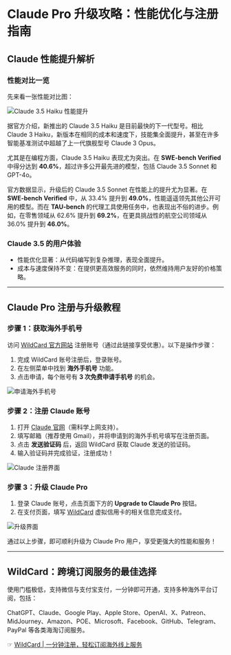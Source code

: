 # Claude Pro 升级攻略：性能优化与注册指南

## Claude 性能提升解析

### 性能对比一览

先来看一张性能对比图：

![Claude 3.5 Haiku 性能提升](https://open-ai-blog.oss-cn-nanjing.aliyuncs.com/img/202410252156576.png)

据官方介绍，新推出的 Claude 3.5 Haiku 是目前最快的下一代型号。相比 Claude 3 Haiku，新版本在相同的成本和速度下，技能集全面提升，甚至在许多智能基准测试中超越了上一代旗舰型号 Claude 3 Opus。

尤其是在编程方面，Claude 3.5 Haiku 表现尤为突出。在 **SWE-bench Verified** 中得分达到 **40.6%**，超过许多公开最先进的模型，包括 Claude 3.5 Sonnet 和 GPT-4o。

官方数据显示，升级后的 Claude 3.5 Sonnet 在性能上的提升尤为显著。在 **SWE-bench Verified** 中，从 33.4% 提升到 **49.0%**，性能遥遥领先其他公开可用的模型。而在 **TAU-bench** 的代理工具使用任务中，也表现出不俗的进步。例如，在零售领域从 62.6% 提升到 **69.2%**，在更具挑战性的航空公司领域从 36.0% 提升到 **46.0%**。

### Claude 3.5 的用户体验

- 性能优化显著：从代码编写到复杂推理，表现全面提升。
- 成本与速度保持不变：在提供更高效服务的同时，依然维持用户友好的价格策略。

---

## Claude Pro 注册与升级教程

### 步骤 1：获取海外手机号

访问 [WildCard 官方网站](https://bit.ly/bewildcard) 注册账号（通过此链接享受优惠）。以下是操作步骤：

1. 完成 WildCard 账号注册后，登录账号。
2. 在左侧菜单中找到 **海外手机号** 功能。
3. 点击申请，每个账号有 **3 次免费申请手机号** 的机会。

![申请海外手机号](https://open-ai-blog.oss-cn-nanjing.aliyuncs.com/img/202410252201813.png)

### 步骤 2：注册 Claude 账号

1. 打开 [Claude 官网](https://claude.ai/login)（需科学上网支持）。
2. 填写邮箱（推荐使用 Gmail），并将申请到的海外手机号填写在注册页面。
3. 点击 **发送验证码** 后，返回 WildCard 获取 Claude 发送的验证码。
4. 输入验证码并完成验证，注册成功！

![Claude 注册界面](https://open-ai-blog.oss-cn-nanjing.aliyuncs.com/img/202410252202033.png)

### 步骤 3：升级 Claude Pro

1. 登录 Claude 账号，点击页面下方的 **Upgrade to Claude Pro** 按钮。
2. 在支付页面，填写 [WildCard](https://bit.ly/bewildcard) 虚拟信用卡的相关信息完成支付。

![升级界面](https://open-ai-blog.oss-cn-nanjing.aliyuncs.com/img/202410252208153.webp)

通过以上步骤，即可顺利升级为 Claude Pro 用户，享受更强大的性能和服务！

---

## WildCard：跨境订阅服务的最佳选择

使用门槛极低，支持微信与支付宝支付，一分钟即可开通，支持多种海外平台订阅，包括：

ChatGPT、Claude、Google Play、Apple Store、OpenAI、X、Patreon、MidJourney、Amazon、POE、Microsoft、Facebook、GitHub、Telegram、PayPal 等各类海淘订阅服务。

☞ [WildCard | 一分钟注册，轻松订阅海外线上服务](https://bit.ly/bewildcard)
